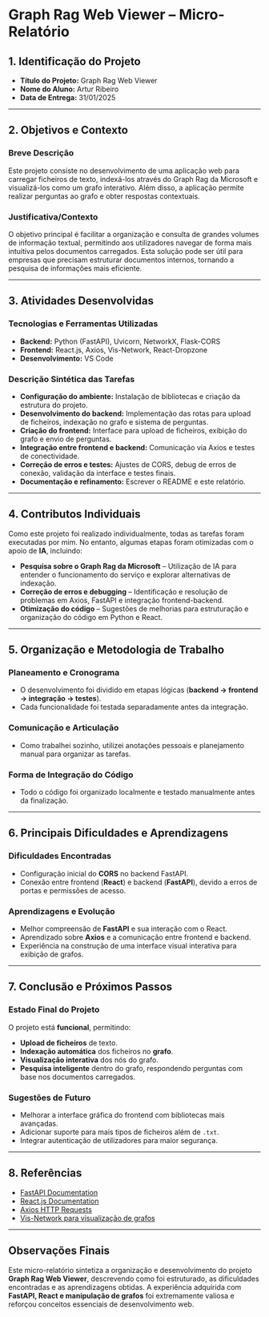 # Graph Rag Web Viewer – Micro-Relatório

## 1. Identificação do Projeto
- **Título do Projeto:** Graph Rag Web Viewer
- **Nome do Aluno:** Artur Ribeiro
- **Data de Entrega:** 31/01/2025

---

## 2. Objetivos e Contexto

### Breve Descrição
Este projeto consiste no desenvolvimento de uma aplicação web para carregar ficheiros de texto, indexá-los através do Graph Rag da Microsoft e visualizá-los como um grafo interativo. Além disso, a aplicação permite realizar perguntas ao grafo e obter respostas contextuais.

### Justificativa/Contexto
O objetivo principal é facilitar a organização e consulta de grandes volumes de informação textual, permitindo aos utilizadores navegar de forma mais intuitiva pelos documentos carregados. Esta solução pode ser útil para empresas que precisam estruturar documentos internos, tornando a pesquisa de informações mais eficiente.

---

## 3. Atividades Desenvolvidas

### Tecnologias e Ferramentas Utilizadas
- **Backend:** Python (FastAPI), Uvicorn, NetworkX, Flask-CORS
- **Frontend:** React.js, Axios, Vis-Network, React-Dropzone
- **Desenvolvimento:** VS Code 

### Descrição Sintética das Tarefas
- **Configuração do ambiente:** Instalação de bibliotecas e criação da estrutura do projeto.
- **Desenvolvimento do backend:** Implementação das rotas para upload de ficheiros, indexação no grafo e sistema de perguntas.
- **Criação do frontend:** Interface para upload de ficheiros, exibição do grafo e envio de perguntas.
- **Integração entre frontend e backend:** Comunicação via Axios e testes de conectividade.
- **Correção de erros e testes:** Ajustes de CORS, debug de erros de conexão, validação da interface e testes finais.
- **Documentação e refinamento:** Escrever o README e este relatório.

---

## 4. Contributos Individuais
Como este projeto foi realizado individualmente, todas as tarefas foram executadas por mim. No entanto, algumas etapas foram otimizadas com o apoio de **IA**, incluindo:
- **Pesquisa sobre o Graph Rag da Microsoft** – Utilização de IA para entender o funcionamento do serviço e explorar alternativas de indexação.
- **Correção de erros e debugging** – Identificação e resolução de problemas em Axios, FastAPI e integração frontend-backend.
- **Otimização do código** – Sugestões de melhorias para estruturação e organização do código em Python e React.

---

## 5. Organização e Metodologia de Trabalho

### Planeamento e Cronograma
- O desenvolvimento foi dividido em etapas lógicas (**backend → frontend → integração → testes**).
- Cada funcionalidade foi testada separadamente antes da integração.

### Comunicação e Articulação
- Como trabalhei sozinho, utilizei anotações pessoais e planejamento manual para organizar as tarefas.

### Forma de Integração do Código
- Todo o código foi organizado localmente e testado manualmente antes da finalização.

---

## 6. Principais Dificuldades e Aprendizagens

### Dificuldades Encontradas
- Configuração inicial do **CORS** no backend FastAPI.
- Conexão entre frontend (**React**) e backend (**FastAPI**), devido a erros de portas e permissões de acesso.

### Aprendizagens e Evolução
- Melhor compreensão de **FastAPI** e sua interação com o React.
- Aprendizado sobre **Axios** e a comunicação entre frontend e backend.
- Experiência na construção de uma interface visual interativa para exibição de grafos.

---

## 7. Conclusão e Próximos Passos

### Estado Final do Projeto
O projeto está **funcional**, permitindo:
- **Upload de ficheiros** de texto.
- **Indexação automática** dos ficheiros no **grafo**.
- **Visualização interativa** dos nós do grafo.
- **Pesquisa inteligente** dentro do grafo, respondendo perguntas com base nos documentos carregados.

### Sugestões de Futuro
- Melhorar a interface gráfica do frontend com bibliotecas mais avançadas.
- Adicionar suporte para mais tipos de ficheiros além de `.txt`.
- Integrar autenticação de utilizadores para maior segurança.

---

## 8. Referências
- [FastAPI Documentation](https://fastapi.tiangolo.com/)
- [React.js Documentation](https://react.dev/)
- [Axios HTTP Requests](https://axios-http.com/)
- [Vis-Network para visualização de grafos](https://visjs.org/)

---

## Observações Finais
Este micro-relatório sintetiza a organização e desenvolvimento do projeto **Graph Rag Web Viewer**, descrevendo como foi estruturado, as dificuldades encontradas e as aprendizagens obtidas. A experiência adquirida com **FastAPI, React e manipulação de grafos** foi extremamente valiosa e reforçou conceitos essenciais de desenvolvimento web. 
